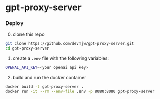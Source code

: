 # gpt-proxy-server

### Deploy

0. clone this repo

```bash
git clone https://github.com/devnjw/gpt-proxy-server.git
cd gpt-proxy-server
```

1. create a `.env` file with the following variables:

```bash
OPENAI_API_KEY=<your openai api key>
```

2. build and run the docker container

```bash
docker build -t gpt-proxy-server .
docker run -it --rm --env-file .env -p 8080:8080 gpt-proxy-server
```
